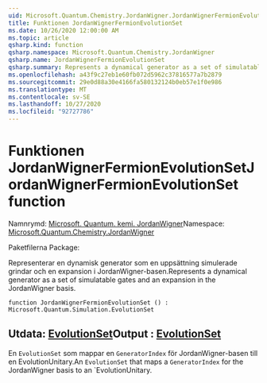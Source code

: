 ```yaml
---
uid: Microsoft.Quantum.Chemistry.JordanWigner.JordanWignerFermionEvolutionSet
title: Funktionen JordanWignerFermionEvolutionSet
ms.date: 10/26/2020 12:00:00 AM
ms.topic: article
qsharp.kind: function
qsharp.namespace: Microsoft.Quantum.Chemistry.JordanWigner
qsharp.name: JordanWignerFermionEvolutionSet
qsharp.summary: Represents a dynamical generator as a set of simulatable gates and an expansion in the JordanWigner basis.
ms.openlocfilehash: a43f9c27eb1e60fb072d5962c37816577a7b2879
ms.sourcegitcommit: 29e0d88a30e4166fa580132124b0eb57e1f0e986
ms.translationtype: MT
ms.contentlocale: sv-SE
ms.lasthandoff: 10/27/2020
ms.locfileid: "92727786"
---
```

# <a name="jordanwignerfermionevolutionset-function"></a><span data-ttu-id="e5754-102">Funktionen JordanWignerFermionEvolutionSet</span><span class="sxs-lookup"><span data-stu-id="e5754-102">JordanWignerFermionEvolutionSet function</span></span>

<span data-ttu-id="e5754-103">Namnrymd: [Microsoft. Quantum. kemi. JordanWigner](xref:Microsoft.Quantum.Chemistry.JordanWigner)</span><span class="sxs-lookup"><span data-stu-id="e5754-103">Namespace: [Microsoft.Quantum.Chemistry.JordanWigner](xref:Microsoft.Quantum.Chemistry.JordanWigner)</span></span>

<span data-ttu-id="e5754-104">Paketfilerna [](https://nuget.org/packages/)</span><span class="sxs-lookup"><span data-stu-id="e5754-104">Package: [](https://nuget.org/packages/)</span></span>


<span data-ttu-id="e5754-105">Representerar en dynamisk generator som en uppsättning simulerade grindar och en expansion i JordanWigner-basen.</span><span class="sxs-lookup"><span data-stu-id="e5754-105">Represents a dynamical generator as a set of simulatable gates and an expansion in the JordanWigner basis.</span></span>

```qsharp
function JordanWignerFermionEvolutionSet () : Microsoft.Quantum.Simulation.EvolutionSet
```


## <a name="output--evolutionset"></a><span data-ttu-id="e5754-106">Utdata: [EvolutionSet](xref:Microsoft.Quantum.Simulation.EvolutionSet)</span><span class="sxs-lookup"><span data-stu-id="e5754-106">Output : [EvolutionSet](xref:Microsoft.Quantum.Simulation.EvolutionSet)</span></span>

<span data-ttu-id="e5754-107">En `EvolutionSet` som mappar en `GeneratorIndex` för JordanWigner-basen till en EvolutionUnitary.</span><span class="sxs-lookup"><span data-stu-id="e5754-107">An `EvolutionSet` that maps a `GeneratorIndex` for the JordanWigner basis to an \`EvolutionUnitary.</span></span>
